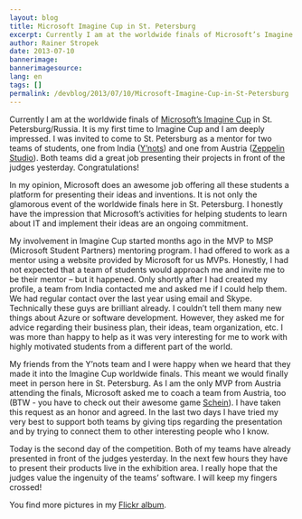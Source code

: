 ```yaml
---
layout: blog
title: Microsoft Imagine Cup in St. Petersburg
excerpt: Currently I am at the worldwide finals of Microsoft’s Imagine Cup in St. Petersburg/Russia. It is my first time to Imagine Cup and I am deeply impressed. I was invited to come to St. Petersburg as a mentor for two teams of students, one from India (Y’nots) and one from Austria (Zeppelin Studio). Both teams did a great job presenting their projects in front of the judges yesterday. Congratulations!
author: Rainer Stropek
date: 2013-07-10
bannerimage: 
bannerimagesource: 
lang: en
tags: []
permalink: /devblog/2013/07/10/Microsoft-Imagine-Cup-in-St-Petersburg
---
```


<function name="Composite.Media.ImageGallery.Slimbox2">
  <param name="MediaImage" value="MediaArchive:7a2cbc9b-a5a8-4441-99d5-a3f664ff703a" />
  <param name="ThumbnailMaxWidth" value="250" />
  <param name="ThumbnailMaxHeight" value="167" />
</function><p>Currently I am at the worldwide finals of <a href="http://www.imaginecup.com" target="_blank">Microsoft’s Imagine Cup</a> in St. Petersburg/Russia. It is my first time to Imagine Cup and I am deeply impressed. I was invited to come to St. Petersburg as a mentor for two teams of students, one from India (<a href="http://www.imaginecup.com/ic13/team/y-nots" target="_blank">Y’nots</a>) and one from Austria (<a href="http://www.imaginecup.com/ic13/team/zeppelinstudio" target="_blank">Zeppelin Studio</a>). Both teams did a great job presenting their projects in front of the judges yesterday. Congratulations!</p><p>In my opinion, Microsoft does an awesome job offering all these students a platform for presenting their ideas and inventions. It is not only the glamorous event of the worldwide finals here in St. Petersburg. I honestly have the impression that Microsoft’s activities for helping students to learn about IT and implement their ideas are an ongoing commitment.</p><p>My involvement in Imagine Cup started months ago in the MVP to MSP (Microsoft Student Partners) mentoring program. I had offered to work as a mentor using a website provided by Microsoft for us MVPs. Honestly, I had not expected that a team of students would approach me and invite me to be their mentor – but it happened. Only shortly after I had created my profile, a team from India contacted me and asked me if I could help them. We had regular contact over the last year using email and Skype. Technically these guys are brilliant already. I couldn’t tell them many new things about Azure or software development. However, they asked me for advice regarding their business plan, their ideas, team organization, etc. I was more than happy to help as it was very interesting for me to work with highly motivated students from a different part of the world.</p><function name="Composite.Media.ImageGallery.Slimbox2">
  <param name="MediaImage" value="MediaArchive:d0035aee-ab97-406c-affd-6ff8d03d314c" />
  <param name="ThumbnailMaxWidth" value="250" />
  <param name="ThumbnailMaxHeight" value="167" />
</function><p>My friends from the Y’nots team and I were happy when we heard that they made it into the Imagine Cup worldwide finals. This meant we would finally meet in person here in St. Petersburg. As I am the only MVP from Austria attending the finals, Microsoft asked me to coach a team from Austria, too (BTW - you have to check out their awesome game <a href="http://www.scheingame.com/" target="_blank">Schein</a>). I have taken this request as an honor and agreed. In the last two days I have tried my very best to support both teams by giving tips regarding the presentation and by trying to connect them to other interesting people who I know.</p><p>Today is the second day of the competition. Both of my teams have already presented in front of the judges yesterday. In the next few hours they have to present their products live in the exhibition area. I really hope that the judges value the ingenuity of the teams’ software. I will keep my fingers crossed!</p><p>You find more pictures in my <a href="http://flic.kr/s/aHsjGJRLUH" target="_blank">Flickr album</a>.</p>